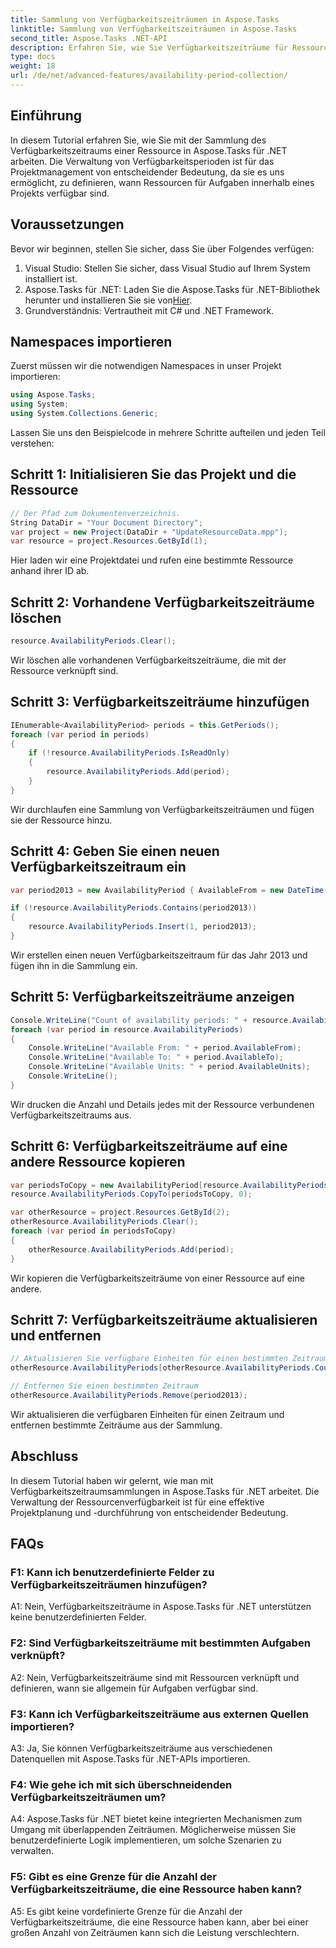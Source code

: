 ```yaml
---
title: Sammlung von Verfügbarkeitszeiträumen in Aspose.Tasks
linktitle: Sammlung von Verfügbarkeitszeiträumen in Aspose.Tasks
second_title: Aspose.Tasks .NET-API
description: Erfahren Sie, wie Sie Verfügbarkeitszeiträume für Ressourcen in Aspose.Tasks für .NET verwalten. Dieses Schritt-für-Schritt-Tutorial führt Sie durch das Hinzufügen, Aktualisieren und Entfernen von Verfügbarkeitszeiträumen und gewährleistet so eine effektive Projektressourcenplanung.
type: docs
weight: 18
url: /de/net/advanced-features/availability-period-collection/
---
```

## Einführung

In diesem Tutorial erfahren Sie, wie Sie mit der Sammlung des Verfügbarkeitszeitraums einer Ressource in Aspose.Tasks für .NET arbeiten. Die Verwaltung von Verfügbarkeitsperioden ist für das Projektmanagement von entscheidender Bedeutung, da sie es uns ermöglicht, zu definieren, wann Ressourcen für Aufgaben innerhalb eines Projekts verfügbar sind.

## Voraussetzungen

Bevor wir beginnen, stellen Sie sicher, dass Sie über Folgendes verfügen:

1. Visual Studio: Stellen Sie sicher, dass Visual Studio auf Ihrem System installiert ist.
2.  Aspose.Tasks für .NET: Laden Sie die Aspose.Tasks für .NET-Bibliothek herunter und installieren Sie sie von[Hier](https://releases.aspose.com/tasks/net/).
3. Grundverständnis: Vertrautheit mit C# und .NET Framework.

## Namespaces importieren

Zuerst müssen wir die notwendigen Namespaces in unser Projekt importieren:

```csharp
using Aspose.Tasks;
using System;
using System.Collections.Generic;


```

Lassen Sie uns den Beispielcode in mehrere Schritte aufteilen und jeden Teil verstehen:

## Schritt 1: Initialisieren Sie das Projekt und die Ressource

```csharp
// Der Pfad zum Dokumentenverzeichnis.
String DataDir = "Your Document Directory";
var project = new Project(DataDir + "UpdateResourceData.mpp");
var resource = project.Resources.GetById(1);
```

Hier laden wir eine Projektdatei und rufen eine bestimmte Ressource anhand ihrer ID ab.

## Schritt 2: Vorhandene Verfügbarkeitszeiträume löschen

```csharp
resource.AvailabilityPeriods.Clear();
```

Wir löschen alle vorhandenen Verfügbarkeitszeiträume, die mit der Ressource verknüpft sind.

## Schritt 3: Verfügbarkeitszeiträume hinzufügen

```csharp
IEnumerable<AvailabilityPeriod> periods = this.GetPeriods();
foreach (var period in periods)
{
    if (!resource.AvailabilityPeriods.IsReadOnly)
    {
        resource.AvailabilityPeriods.Add(period);
    }
}
```

Wir durchlaufen eine Sammlung von Verfügbarkeitszeiträumen und fügen sie der Ressource hinzu.

## Schritt 4: Geben Sie einen neuen Verfügbarkeitszeitraum ein

```csharp
var period2013 = new AvailabilityPeriod { AvailableFrom = new DateTime(2013, 1, 1), AvailableTo = new DateTime(2013, 12, 12), AvailableUnits = 0.81 };

if (!resource.AvailabilityPeriods.Contains(period2013))
{
    resource.AvailabilityPeriods.Insert(1, period2013);
}
```

Wir erstellen einen neuen Verfügbarkeitszeitraum für das Jahr 2013 und fügen ihn in die Sammlung ein.

## Schritt 5: Verfügbarkeitszeiträume anzeigen

```csharp
Console.WriteLine("Count of availability periods: " + resource.AvailabilityPeriods.Count);
foreach (var period in resource.AvailabilityPeriods)
{
    Console.WriteLine("Available From: " + period.AvailableFrom);
    Console.WriteLine("Available To: " + period.AvailableTo);
    Console.WriteLine("Available Units: " + period.AvailableUnits);
    Console.WriteLine();
}
```

Wir drucken die Anzahl und Details jedes mit der Ressource verbundenen Verfügbarkeitszeitraums aus.

## Schritt 6: Verfügbarkeitszeiträume auf eine andere Ressource kopieren

```csharp
var periodsToCopy = new AvailabilityPeriod[resource.AvailabilityPeriods.Count];
resource.AvailabilityPeriods.CopyTo(periodsToCopy, 0);

var otherResource = project.Resources.GetById(2);
otherResource.AvailabilityPeriods.Clear();
foreach (var period in periodsToCopy)
{
    otherResource.AvailabilityPeriods.Add(period);
}
```

Wir kopieren die Verfügbarkeitszeiträume von einer Ressource auf eine andere.

## Schritt 7: Verfügbarkeitszeiträume aktualisieren und entfernen

```csharp
// Aktualisieren Sie verfügbare Einheiten für einen bestimmten Zeitraum
otherResource.AvailabilityPeriods[otherResource.AvailabilityPeriods.Count - 2].AvailableUnits = 0.90;

// Entfernen Sie einen bestimmten Zeitraum
otherResource.AvailabilityPeriods.Remove(period2013);
```

Wir aktualisieren die verfügbaren Einheiten für einen Zeitraum und entfernen bestimmte Zeiträume aus der Sammlung.

## Abschluss

In diesem Tutorial haben wir gelernt, wie man mit Verfügbarkeitszeitraumsammlungen in Aspose.Tasks für .NET arbeitet. Die Verwaltung der Ressourcenverfügbarkeit ist für eine effektive Projektplanung und -durchführung von entscheidender Bedeutung.

## FAQs

### F1: Kann ich benutzerdefinierte Felder zu Verfügbarkeitszeiträumen hinzufügen?

A1: Nein, Verfügbarkeitszeiträume in Aspose.Tasks für .NET unterstützen keine benutzerdefinierten Felder.

### F2: Sind Verfügbarkeitszeiträume mit bestimmten Aufgaben verknüpft?

A2: Nein, Verfügbarkeitszeiträume sind mit Ressourcen verknüpft und definieren, wann sie allgemein für Aufgaben verfügbar sind.

### F3: Kann ich Verfügbarkeitszeiträume aus externen Quellen importieren?

A3: Ja, Sie können Verfügbarkeitszeiträume aus verschiedenen Datenquellen mit Aspose.Tasks für .NET-APIs importieren.

### F4: Wie gehe ich mit sich überschneidenden Verfügbarkeitszeiträumen um?

A4: Aspose.Tasks für .NET bietet keine integrierten Mechanismen zum Umgang mit überlappenden Zeiträumen. Möglicherweise müssen Sie benutzerdefinierte Logik implementieren, um solche Szenarien zu verwalten.

### F5: Gibt es eine Grenze für die Anzahl der Verfügbarkeitszeiträume, die eine Ressource haben kann?

A5: Es gibt keine vordefinierte Grenze für die Anzahl der Verfügbarkeitszeiträume, die eine Ressource haben kann, aber bei einer großen Anzahl von Zeiträumen kann sich die Leistung verschlechtern.